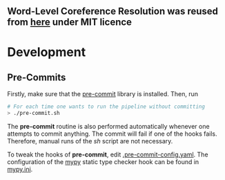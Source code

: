 ## Word-Level Coreference Resolution was reused from [here](https://github.com/vdobrovolskii/wl-coref) under MIT licence


# Development

## Pre-Commits

Firstly, make sure that the [pre-commit](https://pypi.org/project/pre-commit/)
library is installed.
Then, run

```sh
# For each time one wants to run the pipeline without committing
> ./pre-commit.sh
```

The **pre-commit** routine is also performed automatically whenever one
attempts to commit anything. The commit will fail if one of the hooks fails.
Therefore, manual runs of the *sh* script are not necessary.

To tweak the hooks of **pre-commit**, edit
[.pre-commit-config.yaml](.pre-commit-config.yaml).
The configuration of the [mypy](https://mypy.readthedocs.io/en/stable/)
static type checker hook can be found in [mypy.ini](mypy.ini).
